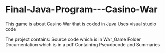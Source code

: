 # Final-Java-Program---Casino-War
This game is about Casino War that is coded in Java
Uses visual studio code

The project contains:
  Source code which is in War_Game Folder
  Documentation which is in a pdf
    Containing Pseudocode and Summaries

